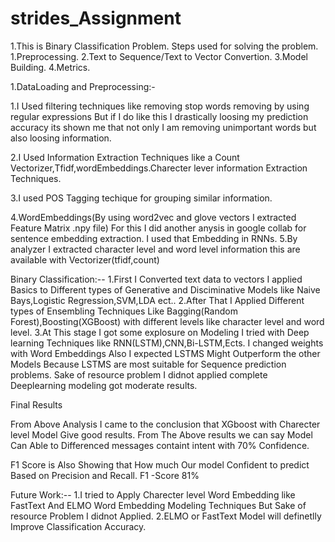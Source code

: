 # strides_Assignment
1.This is Binary Classification Problem.
Steps used for solving the problem.
  1.Preprocessing.
  2.Text to Sequence/Text  to Vector Convertion.
  3.Model Building.
  4.Metrics.

1.DataLoading and Preprocessing:-

 1.I Used filtering techniques like removing stop words removing by using regular expressions
  But if I do like this I drastically loosing my prediction accuracy its shown me that not only I am removing
  unimportant words but also loosing information.

 2.I Used Information Extraction Techniques like a Count Vectorizer,Tfidf,wordEmbeddings.Charecter lever information 
     Extraction Techniques.

 3.I used POS Tagging techique for grouping similar information.

 4.WordEmbeddings(By using word2vec and glove vectors I extracted Feature Matrix .npy file)
     For this I did another anysis in google collab for sentence embedding extraction.
     I used that Embedding in RNNs.
         5.By analyzer I extracted character level and word level information this are available with 
         Vectorizer(tfidf,count)
         
Binary Classification:--
1.First I Converted text data to vectors I applied Basics to Different types of Generative and Disciminative Models
like Naive Bays,Logistic Regression,SVM,LDA ect..
2.After That I Applied Different types of Ensembling Techniques Like Bagging(Random Forest),Boosting(XGBoost) with different levels like character level and word level.
3.At This stage I got some explosure on Modeling I tried with Deep learning Techniques like RNN(LSTM),CNN,Bi-LSTM,Ects.
I changed weights with Word Embeddings Also I expected LSTMS Might Outperform the other Models Because LSTMS are most suitable for Sequence prediction problems.
Sake of resource problem I didnot applied complete Deeplearning modeling got moderate results.

Final Results

From Above Analysis I came to the conclusion that XGboost with Charecter level Model Give good results.
From The Above results we can say Model Can Able to Differenced messages containt intent with 70% Confidence.

F1 Score is Also Showing that How much Our model Confident to predict Based on Precision and Recall.
F1 -Score 81%

Future Work:--
1.I tried to Apply Charecter level Word Embedding like FastText And ELMO Word Embedding Modeling Techniques But Sake of resource Problem I didnot Applied.
2.ELMO or FastText Model will definetlly Improve Classification Accuracy.
